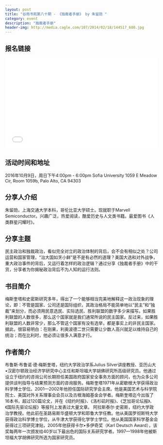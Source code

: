 ```yaml
---
layout: post
title: "谷雨书苑第八十期 - 《独裁者手册》 by 朱留勋 "
category: event
description: "独裁者手册"
header-img: http://media.cagle.com/107/2014/02/18/144517_600.jpg
---
```


## 报名链接
<div style="width:100%; text-align:left;" ><iframe src="//eventbrite.com/tickets-external?eid=28336590505&ref=etckt" frameborder="0" height="300" width="100%" vspace="0" hspace="0" marginheight="5" marginwidth="5" scrolling="auto" allowtransparency="true"></iframe></div>

## 活动时间和地址
2016年10月9日，周日下午4:00pm - 6:00pm
Sofia University 
1059 E Meadow Cir, Room 1059b,
Palo Alto, CA 94303

## 分享人介绍
朱留勋，上海交通大学本科，哥伦比亚大学硕士。现就职于Marvell Semiconductor。兴趣广泛，热爱阅读，酷爱历史与人文类书籍。最爱图书《人类群星闪耀时》。


## 分享主题
民主政治和独裁政治，看似完全对立的政治体制的背后，会不会有相似之处？公司运营和国家管理，“治大国如烹小鲜”是不是有必然的道理？美国大选和对外战争，重大政治事件的背后，又运行着怎样的政治逻辑？通过分享《独裁者手册》中的干货，分享者为你揭秘政治背后不为人知的运行法则。

## 书目简介
梅斯奎塔和史密斯研究多年，得出了一个能够相当完美地解释这一政治现象的理论，即：不管是国家、公司还是国际组织，其政治格局不能简单地以“民主”和“独裁”来划分，而必须用民意选民、实际选民、胜利联盟的数字多少来描写。如果胜利联盟的人数很多，那么这个国家就是我们通常所说的民主国家。反过来，如果胜利联盟的人数非常少，那么不管这个国家有没有选举，都是事实上的非民主国家。据此，很容易明白：在刚果，利奥波德二世只需要让少数人高兴就足以维持自己的统治；而在比利时，他必须让很多人满意才行。

## 作者简介
布鲁斯·布鲁诺·德·梅斯奎塔，纽约大学政治学系Julius Silver讲座教授、亚历山大•汉密尔顿政治经济学研究中心主任和斯坦福大学胡佛研究所高级研究员。他通过设立于纽约的咨询公司长期担任美国政府国家安全事务方面的顾问，也为众多公司提供谈判指导与结果预测方面的咨询服务。梅斯奎塔1971年从密歇根大学获得政治科学博士学位。2001—2002年他担任国际研究学会主席。他是美国艺术与科学院院士、美国对外关系理事会会员以及古根海姆基金会学者。梅斯奎塔迄今出版了16本书，超过120篇论文，并在《纽约时报》、《洛杉矶时报》、《芝加哥论坛报》、《国际先驱论坛报》等报刊上发表过大量文章。
阿拉斯泰尔·史密斯，纽约大学政治学教授。他此前在圣路易斯华盛顿大学和耶鲁大学任教。他从美国罗彻斯特大学获得政治科学博士学位，从牛津大学获得化学学士学位。他从美国国家科学基金会获得过三项研究津贴，2005年他获得卡尔•多伊奇奖（Karl Deutsch Award），该奖每两年一次颁发给40岁以下最出色的国际关系研究学者。1997—1998年他被斯坦福大学胡佛研究所选为国家研究员。

